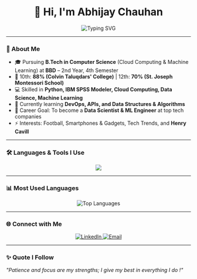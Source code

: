 <h1 align="center">👋 Hi, I'm Abhijay Chauhan</h1>

<p align="center">
  <img src="https://readme-typing-svg.herokuapp.com?font=Fira+Code&pause=1000&color=00F7FF&center=true&vCenter=true&width=600&lines=B.Tech+CS+Student+%7C+Cloud+%26+ML+Specialization;Aspiring+Data+Scientist+%26+ML+Engineer;Focused+%7C+Patient+%7C+Giving+My+Best;Tech+Explorer+%7C+Football+Lover+%7C+Henry+Cavill+Fan" alt="Typing SVG" />
</p>

---------------------------------

### 🚀 About Me  
- 🎓 Pursuing **B.Tech in Computer Science** (Cloud Computing & Machine Learning) at **BBD** – 2nd Year, 4th Semester  
- 🏫 10th: **88% (Colvin Taluqdars' College)** | 12th: **70% (St. Joseph Montessori School)**  
- 💻 Skilled in **Python, IBM SPSS Modeler, Cloud Computing, Data Science, Machine Learning**  
- 🌱 Currently learning **DevOps, APIs, and Data Structures & Algorithms**  
- 🎯 Career Goal: To become a **Data Scientist & ML Engineer** at top tech companies  
- ⚡ Interests: Football, Smartphones & Gadgets, Tech Trends, and **Henry Cavill**  

-------------

### 🛠️ Languages & Tools I Use  
<p align="center">
  <img src="https://skillicons.dev/icons?i=python,java,c,numpy,pandas,html,css,tailwind&theme=dark" />
</p>

---

### 📊 Most Used Languages  
<p align="center">
  <img src="https://github-readme-stats.vercel.app/api/top-langs/?username=abhijaychauhan&layout=compact&theme=tokyonight&hide_border=true&langs_count=8" alt="Top Languages" />
</p>

---

### 🌐 Connect with Me  
<p align="center">
  <a href="https://www.linkedin.com/in/abhijaychauhan" target="_blank">
    <img src="https://img.shields.io/badge/LinkedIn-0A66C2?style=for-the-badge&logo=linkedin&logoColor=white&labelColor=0A66C2&color=0A66C2&link=https://www.linkedin.com/in/abhijaychauhan" alt="LinkedIn" />
  </a>
  <a href="mailto:abhijaychauhan@example.com">
    <img src="https://img.shields.io/badge/Email-D14836?style=for-the-badge&logo=gmail&logoColor=white&labelColor=D14836&color=D14836" alt="Email" />
  </a>
</p>

---

### ✨ Quote I Follow  
*"Patience and focus are my strengths; I give my best in everything I do !"*  

